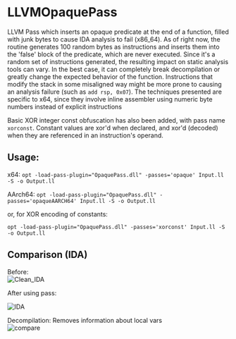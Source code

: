 # LLVMOpaquePass
LLVM Pass which inserts an opaque predicate at the end of a function, filled with junk bytes to cause IDA analysis to fail (x86_64). As of right now, the routine generates 100 random bytes as instructions and inserts them into the 'false' block of the predicate, which are never executed. Since it's a random set of instructions generated, the resulting impact on static analysis tools can vary. In the best case, it can completely break decompilation or greatly change the expected behavior of the function. Instructions that modify the stack in some misaligned way might be more prone to causing an analysis failure (such as `add rsp, 0x07`). The techniques presented are specific to x64, since they involve inline assembler using numeric byte numbers instead of explicit instructions  

Basic XOR integer const obfuscation has also been added, with pass name `xorconst`. Constant values are xor'd when declared, and xor'd (decoded) when they are referenced in an instruction's operand.  

## Usage: 
 x64: `opt -load-pass-plugin="OpaquePass.dll" -passes='opaque' Input.ll -S -o Output.ll`   

 AArch64: `opt -load-pass-plugin="OpaquePass.dll" -passes='opaqueAARCH64' Input.ll -S -o Output.ll`   

or, for XOR encoding of constants:  

`opt -load-pass-plugin="OpaquePass.dll" -passes='xorconst' Input.ll -S -o Output.ll`  
 
## Comparison (IDA)

Before:   
![Clean_IDA](https://github.com/user-attachments/assets/4fa985f4-e5a0-4803-b4ee-abf3c6bbfdbe)  

After using pass:   

![IDA](https://github.com/user-attachments/assets/4e313a59-1d8c-4044-80b2-01e5ae0309fc)  

Decompilation:  Removes information about local vars  
![compare](https://github.com/user-attachments/assets/eaaa0706-f301-4f86-b287-aaea11abadfe)
